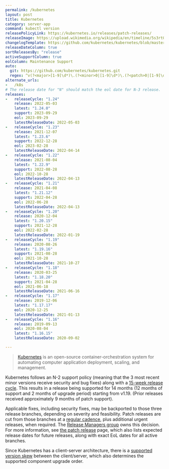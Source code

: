```yaml
---
permalink: /kubernetes
layout: post
title: Kubernetes
category: server-app
command: kubectl version
releasePolicyLink: https://kubernetes.io/releases/patch-releases/
releaseImage: https://upload.wikimedia.org/wikipedia/en/timeline/5s3rt0dg6aaqymdat8d2kt61fc3mt29.png
changelogTemplate: https://github.com/kubernetes/kubernetes/blob/master/CHANGELOG/CHANGELOG-__RELEASE_CYCLE__.md
releaseDateColumn: true
sortReleasesBy: "release"
activeSupportColumn: true
eolColumn: Maintenance Support
auto:
  git: https://github.com/kubernetes/kubernetes.git
  regex: ^v(?<major>[1-9]\d*)\.(?<minor>0|[1-9]\d*)\.(?<patch>0|[1-9]\d*)$
alternate_urls:
-   /k8s
# The release date for "N" should match the eol date for N-3 release.
releases:
-   releaseCycle: "1.24"
    release: 2022-05-03
    latest: "1.24.0"
    support: 2023-09-29
    eol: 2023-09-29
    latestReleaseDate: 2022-05-03
-   releaseCycle: "1.23"
    release: 2021-12-07
    latest: "1.23.6"
    support: 2022-12-28
    eol: 2023-02-28
    latestReleaseDate: 2022-04-14
-   releaseCycle: "1.22"
    release: 2021-08-04
    latest: "1.22.9"
    support: 2022-08-28
    eol: 2022-10-28
    latestReleaseDate: 2022-04-13
-   releaseCycle: "1.21"
    release: 2021-04-08
    latest: "1.21.12"
    support: 2022-04-28
    eol: 2022-06-28
    latestReleaseDate: 2022-04-13
-   releaseCycle: "1.20"
    release: 2020-12-04
    latest: "1.20.15"
    support: 2021-12-28
    eol: 2022-02-28
    latestReleaseDate: 2022-01-19
-   releaseCycle: "1.19"
    release: 2020-08-26
    latest: "1.19.16"
    support: 2021-08-28
    eol: 2021-10-28
    latestReleaseDate: 2021-10-27
-   releaseCycle: "1.18"
    release: 2020-03-25
    latest: "1.18.20"
    support: 2021-04-28
    eol: 2021-06-18
    latestReleaseDate: 2021-06-16
-   releaseCycle: "1.17"
    release: 2019-12-06
    latest: "1.17.17"
    eol: 2020-12-25
    latestReleaseDate: 2021-01-13
-   releaseCycle: "1.16"
    release: 2019-09-13
    eol: 2020-08-04
    latest: "1.16.15"
    latestReleaseDate: 2020-09-02

---
```


>[Kubernetes](https://kubernetes.io/) is an open-source container-orchestration system for automating computer application deployment, scaling, and management.

Kubernetes follows an N-2 support policy (meaning that the 3 most recent minor versions receive security and bug fixes) along with a [15-week release cycle][cadence]. This results in a release being supported for 14 months (12 months of support and 2 months of upgrade period) starting from v1.19. (Prior releases received approximately 9 months of patch support).

Applicable fixes, including security fixes, may be backported to those three release branches, depending on severity and feasibility. Patch releases are cut from those branches at a [regular cadence][cadence], plus additional urgent releases, when required. The [Release Managers group](https://kubernetes.io/releases/release-managers) owns this decision. For more information, see [the patch release](https://kubernetes.io/releases/patch-releases/) page, which also lists expected release dates for future releases, along with exact EoL dates for all active branches.

Since Kubernetes has a client-server architecture, there is a [supported version skew][skew] between the client/server, which also determines the supported component upgrade order.

[cadence]: https://github.com/kubernetes/enhancements/tree/master/keps/sig-release/2572-release-cadence "KEP-2572: Defining the Kubernetes Release Cadence"
[skew]: https://kubernetes.io/docs/setup/release/version-skew-policy/#supported-version-skew "Supported Version Skew"
